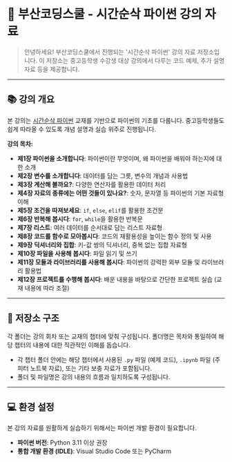 # 🚀 부산코딩스쿨 - 시간순삭 파이썬 강의 자료

> 안녕하세요! 부산코딩스쿨에서 진행되는 '시간순삭 파이썬' 강의 자료 저장소입니다. 이 저장소는 중고등학생 수강생 대상 강의에서 다루는 코드 예제, 추가 설명 자료 등을 제공합니다.
---

## 📚 강의 개요

본 강의는 [시간순삭 파이썬](https://www.booksr.co.kr/product/%EC%8B%9C%EA%B0%84%EC%88%9C%EC%82%AD-%ED%8C%8C%EC%9D%B4%EC%8D%AC-2/) 교재를 기반으로 파이썬의 기초를 다룹니다. 중고등학생들도 쉽게 따라올 수 있도록 개념 설명과 실습 위주로 진행됩니다.

**강의 목차:**

* **제1장 파이썬을 소개합니다**: 파이썬이란 무엇이며, 왜 파이썬을 배워야 하는지에 대한 소개
* **제2장 변수를 소개합니다**: 데이터를 담는 그릇, 변수의 개념과 사용법
* **제3장 계산해 볼까요?**: 다양한 연산자를 활용한 데이터 처리
* **제4장 자료의 종류에는 어떤 것들이 있나요?**: 숫자, 문자열 등 파이썬의 기본 자료형 이해
* **제5장 조건을 따져보세요**: `if`, `else`, `elif`를 활용한 조건문
* **제6장 반복해 봅시다**: `for`, `while`을 활용한 반복문
* **제7장 리스트**: 여러 데이터를 순서대로 담는 리스트 자료형
* **제8장 코드를 함수로 모아봅시다**: 코드의 재활용성을 높이는 함수 정의 및 사용
* **제9장 딕셔너리와 집합**: 키-값 쌍의 딕셔너리, 중복 없는 집합 자료형
* **제10장 파일을 사용해 봅시다**: 파일 읽기 및 쓰기
* **제11장 모듈과 라이브러리를 사용해 봅시다**: 파이썬의 강력한 외부 모듈 및 라이브러리 활용법
* **제12장 프로젝트를 수행해 봅시다**: 배운 내용을 바탕으로 간단한 프로젝트 실습 (교재 내용에 따라 조절)

---

## 📁 저장소 구조

각 폴더는 강의 회차 또는 교재의 챕터에 맞춰 구성됩니다. 폴더명은 목차와 통일하여 해당 챕터의 내용에 대한 직관적인 이해를 돕습니다.

* 각 챕터 폴더 안에는 해당 챕터에서 사용된 `.py` 파일 (예제 코드), `.ipynb` 파일 (주피터 노트북 자료), 또는 기타 보충 자료가 포함됩니다.
* 폴더 및 파일명은 강의 내용의 흐름과 일치하도록 구성됩니다.

---

## 💻 환경 설정

본 강의 자료를 원활하게 실습하기 위해서는 파이썬 개발 환경이 필요합니다.

* **파이썬 버전**: Python 3.11 이상 권장
* **통합 개발 환경 (IDLE)**: Visual Studio Code 또는 PyCharm
